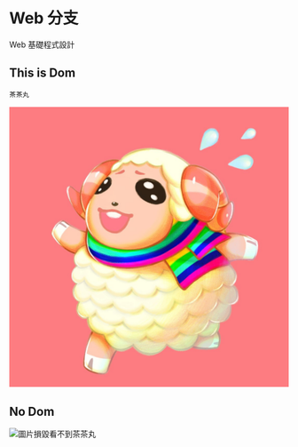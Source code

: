 # Web 分支
Web 基礎程式設計
## This is Dom
```bash
茶茶丸
```
![茶茶丸](./image/Dom.jpg)
## No Dom
![圖片損毀看不到茶茶丸]()